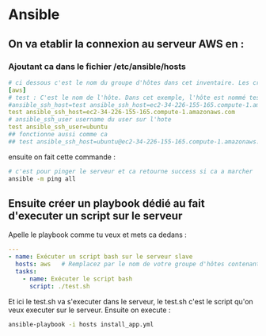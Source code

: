 # Ansible

## On va etablir la connexion au serveur AWS en :
### Ajoutant ca dans le fichier /etc/ansible/hosts
```yaml
# ci dessous c'est le nom du groupe d'hôtes dans cet inventaire. Les crochets [aws] indiquent qu'il s'agit d'un groupe d'hôtes et aws est le nom du groupe. Vous pouvez utiliser ce nom pour spécifier ce groupe dans vos playbooks Ansible.
[aws]
# test : C'est le nom de l'hôte. Dans cet exemple, l'hôte est nommé test.
#ansible_ssh_host=test ansible_ssh_host=ec2-34-226-155-165.compute-1.amazonaws.com : C'est une variable d'inventaire qui spécifie l'adresse IP de l'hôte. Dans ce cas, ansible_ssh_host est utilisé pour spécifier l'adresse IP de l'hôte, qui est 3.80.77.108. Cette variable est utilisée par Ansible pour se connecter à l'hôte via SSH.
test ansible_ssh_host=ec2-34-226-155-165.compute-1.amazonaws.com
# ansible_ssh_user username du user sur l'hote
test ansible_ssh_user=ubuntu
## fonctionne aussi comme ca
## test ansible_ssh_host=ubuntu@ec2-34-226-155-165.compute-1.amazonaws.com
```

ensuite on fait cette commande :
```bash
# c'est pour pinger le serveur et ca retourne success si ca a marcher
ansible -m ping all
```

## Ensuite créer un playbook dédié au fait d'executer un script sur le serveur
Apelle le playbook comme tu veux et mets ca dedans :
```yaml
---
- name: Exécuter un script bash sur le serveur slave
  hosts: aws   # Remplacez par le nom de votre groupe d'hôtes contenant le serveur slave
  tasks:
    - name: Exécuter le script bash
      script: ./test.sh
```
Et ici le test.sh va s'executer dans le serveur, le test.sh c'est le script qu'on veux executer sur le serveur.
Ensuite on execute :
```bash
ansible-playbook -i hosts install_app.yml
```

